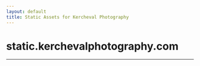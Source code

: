 ```yaml
---
layout: default
title: Static Assets for Kercheval Photography
---
```


# static.kerchevalphotography.com

***

